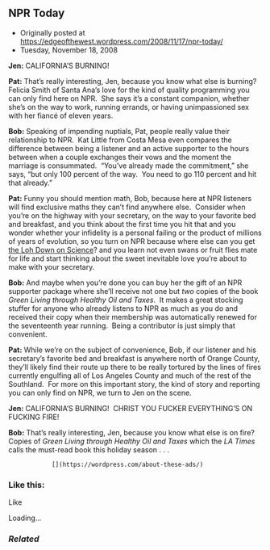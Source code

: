 ## NPR Today

 * Originally posted at https://edgeofthewest.wordpress.com/2008/11/17/npr-today/
 * Tuesday, November 18, 2008

**Jen:** CALIFORNIA’S BURNING!

**Pat:** That’s really interesting, Jen, because you know what else is burning?  Felicia Smith of Santa Ana’s love for the kind of quality programming you can only find here on NPR.  She says it’s a constant companion, whether she’s on the way to work, running errands, or having unimpassioned sex with her fiancé of eleven years.

**Bob:** Speaking of impending nuptials, Pat, people really value their relationship to NPR.  Kat Little from Costa Mesa even compares the difference between being a listener and an active supporter to the hours between when a couple exchanges their vows and the moment the marriage is consummated.  “You’ve already made the commitment,” she says, “but only 100 percent of the way.  You need to go 110 percent and hit that already.”

**Pat:** Funny you should mention math, Bob, because here at NPR listeners will find exclusive maths they can’t find anywhere else.  Consider when you’re on the highway with your secretary, on the way to your favorite bed and breakfast, and you think about the first time you hit that and you wonder whether your infidelity is a personal failing or the product of millions of years of evolution, so you turn on NPR because where else can you get [the Loh Down on Science](http://www.npr.org/rss/podcast/podcast\_detail.php?siteId=7060613)? and you learn not even swans or fruit flies mate for life and start thinking about the sweet inevitable love you’re about to make with your secretary.

**Bob:** And maybe when you’re done you can buy her the gift of an NPR supporter package where she’ll receive not one but _two_ copies of the book _Green Living through Healthy Oil and Taxes_.  It makes a great stocking stuffer for anyone who already listens to NPR as much as you do and received their copy when their membership was automatically renewed for the seventeenth year running.  Being a contributor is just simply that convenient.

**Pat:** While we’re on the subject of convenience, Bob, if our listener and his secretary’s favorite bed and breakfast is anywhere north of Orange County, they’ll likely find their route up there to be really tortured by the lines of fires currently engulfing all of Los Angeles County and much of the rest of the Southland.  For more on this important story, the kind of story and reporting you can only find on NPR, we turn to Jen on the scene.

**Jen:** CALIFORNIA’S BURNING!  CHRIST YOU FUCKER EVERYTHING’S ON FUCKING FIRE!

**Bob:** That’s really interesting, Jen, because you know what else is on fire?  Copies of _Green Living through Healthy Oil and Taxes_ which the _LA Times_ calls the must-read book this holiday season . . .
		

			

				[](https://wordpress.com/about-these-ads/)
				

					
				

			

		

### Like this:

Like

 
Loading...

[]()

### _Related_

